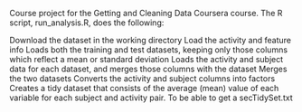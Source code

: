 Course project for the Getting and Cleaning Data Coursera course. The R script, run_analysis.R, does the following:

Download the dataset in the working directory
Load the activity and feature info
Loads both the training and test datasets, keeping only those columns which reflect a mean or standard deviation
Loads the activity and subject data for each dataset, and merges those columns with the dataset
Merges the two datasets
Converts the activity and subject columns into factors
Creates a tidy dataset that consists of the average (mean) value of each variable for each subject and activity pair.
To be able to get a secTidySet.txt
